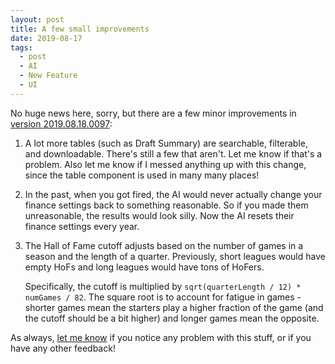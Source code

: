 ```yaml
---
layout: post
title: A few small improvements
date: 2019-08-17
tags:
  - post
  - AI
  - New Feature
  - UI
---
```


No huge news here, sorry, but there are a few minor improvements in [version 2019.08.18.0097](/manual/faq/#latest-version):

1. A lot more tables (such as Draft Summary) are searchable, filterable, and downloadable. There's still a few that aren't. Let me know if that's a problem. Also let me know if I messed anything up with this change, since the table component is used in many many places!

2. In the past, when you got fired, the AI would never actually change your finance settings back to something reasonable. So if you made them unreasonable, the results would look silly. Now the AI resets their finance settings every year.

3. The Hall of Fame cutoff adjusts based on the number of games in a season and the length of a quarter. Previously, short leagues would have empty HoFs and long leagues would have tons of HoFers.

   Specifically, the cutoff is multiplied by `sqrt(quarterLength / 12) * numGames / 82`. The square root is to account for fatigue in games - shorter games mean the starters play a higher fraction of the game (and the cutoff should be a bit higher) and longer games mean the opposite.

As always, [let me know](/contact/) if you notice any problem with this stuff, or if you have any other feedback!
